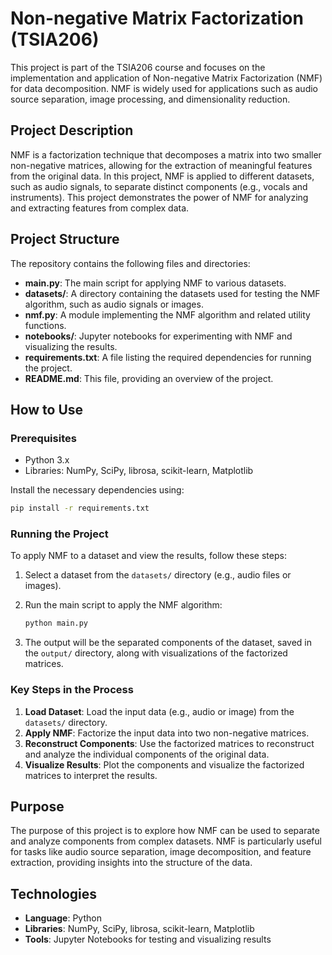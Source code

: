 # Non-negative Matrix Factorization (TSIA206)

This project is part of the TSIA206 course and focuses on the implementation and application of Non-negative Matrix Factorization (NMF) for data decomposition. NMF is widely used for applications such as audio source separation, image processing, and dimensionality reduction.

## Project Description

NMF is a factorization technique that decomposes a matrix into two smaller non-negative matrices, allowing for the extraction of meaningful features from the original data. In this project, NMF is applied to different datasets, such as audio signals, to separate distinct components (e.g., vocals and instruments). This project demonstrates the power of NMF for analyzing and extracting features from complex data.

## Project Structure

The repository contains the following files and directories:

- **main.py**: The main script for applying NMF to various datasets.
- **datasets/**: A directory containing the datasets used for testing the NMF algorithm, such as audio signals or images.
- **nmf.py**: A module implementing the NMF algorithm and related utility functions.
- **notebooks/**: Jupyter notebooks for experimenting with NMF and visualizing the results.
- **requirements.txt**: A file listing the required dependencies for running the project.
- **README.md**: This file, providing an overview of the project.

## How to Use

### Prerequisites

- Python 3.x
- Libraries: NumPy, SciPy, librosa, scikit-learn, Matplotlib

Install the necessary dependencies using:

```bash
pip install -r requirements.txt
```

### Running the Project

To apply NMF to a dataset and view the results, follow these steps:

1. Select a dataset from the `datasets/` directory (e.g., audio files or images).
2. Run the main script to apply the NMF algorithm:

    ```bash
    python main.py
    ```

3. The output will be the separated components of the dataset, saved in the `output/` directory, along with visualizations of the factorized matrices.

### Key Steps in the Process

1. **Load Dataset**: Load the input data (e.g., audio or image) from the `datasets/` directory.
2. **Apply NMF**: Factorize the input data into two non-negative matrices.
3. **Reconstruct Components**: Use the factorized matrices to reconstruct and analyze the individual components of the original data.
4. **Visualize Results**: Plot the components and visualize the factorized matrices to interpret the results.

## Purpose

The purpose of this project is to explore how NMF can be used to separate and analyze components from complex datasets. NMF is particularly useful for tasks like audio source separation, image decomposition, and feature extraction, providing insights into the structure of the data.

## Technologies

- **Language**: Python
- **Libraries**: NumPy, SciPy, librosa, scikit-learn, Matplotlib
- **Tools**: Jupyter Notebooks for testing and visualizing results
